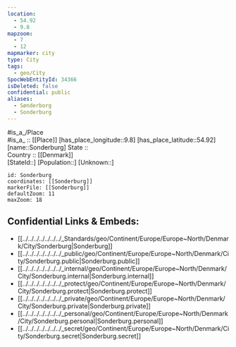 ```yaml
---
location:
  - 54.92
  - 9.8
mapzoom:
  - 7
  - 12
mapmarker: city
type: City
tags:
  - geo/City
SpocWebEntityId: 34366
isDeleted: false
confidential: public
aliases:
  - Sønderborg
  - Sonderburg
---
```

#is_a_/Place  
#is_a_ :: [[Place]] 
[has_place_longitude::9.8] 
[has_place_latitude::54.92] 
[name::Sonderburg] 
State ::  
Country :: [[Denmark]]  
[StateId::] 
[Population::] 
[Unknown::] 


```leaflet
id: Sonderburg
coordinates: [[Sonderburg]] 
markerFile: [[Sonderburg]] 
defaultZoom: 11 
maxZoom: 18
```


## Confidential Links & Embeds: 
- [[../../../../../../../_Standards/geo/Continent/Europe/Europe~North/Denmark/City/Sonderburg|Sonderburg]] 
- [[../../../../../../../_public/geo/Continent/Europe/Europe~North/Denmark/City/Sonderburg.public|Sonderburg.public]] 
- [[../../../../../../../_internal/geo/Continent/Europe/Europe~North/Denmark/City/Sonderburg.internal|Sonderburg.internal]] 
- [[../../../../../../../_protect/geo/Continent/Europe/Europe~North/Denmark/City/Sonderburg.protect|Sonderburg.protect]] 
- [[../../../../../../../_private/geo/Continent/Europe/Europe~North/Denmark/City/Sonderburg.private|Sonderburg.private]] 
- [[../../../../../../../_personal/geo/Continent/Europe/Europe~North/Denmark/City/Sonderburg.personal|Sonderburg.personal]] 
- [[../../../../../../../_secret/geo/Continent/Europe/Europe~North/Denmark/City/Sonderburg.secret|Sonderburg.secret]] 
